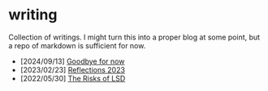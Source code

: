 # writing

Collection of writings. I might turn this into a proper blog at some point, but a repo of markdown is sufficient for now.

* [2024/09/13] [Goodbye for now](docs/2024-09-13_goodbye-for-now.md)
* [2023/02/23] [Reflections 2023](docs/2023-02-23_2023-Reflections.md)
* [2022/05/30] [The Risks of LSD](docs/2022-05-30_the-risks-of-lsd.md)
